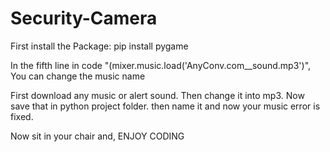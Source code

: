# Security-Camera

First install the Package:
pip install pygame

In the fifth line in code "(mixer.music.load('AnyConv.com__sound.mp3')", You can change the music name

First download any music or alert sound.
Then change it into mp3.
Now save that in python project folder.
then name it and now your music error is fixed.

Now sit in your chair and,
ENJOY CODING
